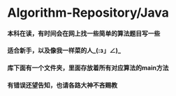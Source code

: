 # Algorithm-Repository/Java
#### 本科在读，有时间会在网上找一些简单的算法题目写一些
#### 适合新手，以及像我一样菜的人_(:з」∠)_
#### 库下面有一个文件夹，里面存放着所有对应算法的main方法
#### 有错误还望告知，也请各路大神不吝赐教
